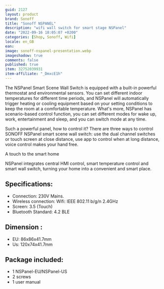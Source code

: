 ```yaml
---
guid: 2127
layout: product
brand: Sonoff
title: "Sonoff NSPANEL"
description: "wifi wall switch for smart stage NSPanel"
date: "2022-09-16 18:05:07 +0200"
categories: [Shop, Sonoff, Wifi]
locale: en_GB
ean:
image: sonoff-nspanel-presentation.webp
imageshadow: true
comments: false
published: true
item: 32752039931
item-affiliate: "_DmxcE1h"
---
```


The NSPanel Smart Scene Wall Switch is equipped with a built-in powerful thermostat and environmental sensors. You can set different indoor temperatures for different time periods, and NSPanel will automatically trigger heating or cooling equipment based on your setting conditions to keep the room at a comfortable temperature. What's more, NSPanel has scenario-based control function, you can set different modes for wake up, work, entertainment and sleep, and you can switch mode at any time.

Such a powerful panel, how to control it? There are three ways to control SONOFF NSPanel smart scene wall switch: use the dual channel switches or touch screen at close distance, use app to control when at long distance, voice control makes your hand free.

A touch to the smart home

NSPanel integrates central HMI control, smart temperature control and smart wall switch, turning your home into a convenient and smart place.

## Specifications:
- Connection: 230V Mains.
- Wireless connection: Wifi: IEEE 802.11 b/g/n 2.4GHz
- Screen: 3.5 (Touch)
- Bluetooth Standard: 4.2 BLE

## Dimension :
- EU: 86x86x41.7mm
- Us: 120x74x41.7mm

## Package included:
- 1 NSPanel-EU/NSPanel-US
- 2 screws
- 1 user manual
